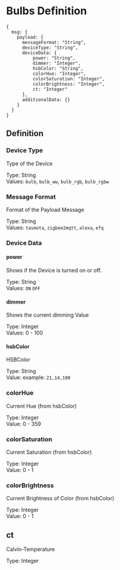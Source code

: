 # Bulbs Definition

```json5
{
  msg: {
    payload: {
      messageFormat: "String",
      deviceType: "String",
      deviceData: {
          power: "String",
          dimmer: "Integer",
          hsbColor: "String",
          colorHue: "Integer",
          colorSaturation: "Integer",
          colorBrightness: "Integer",
          ct: "Integer"
      },
      additionalData: {}
    }
  }
}
```

## Definition

### Device Type

Type of the Device

Type: String<br>
Values: `bulb`, `bulb_ww`, `bulb_rgb`, `bulb_rgbw`

### Message Format

Format of the Payload Message

Type: String<br>
Values: `tasmota`, `zigbee2mqtt`, `alexa`, `efq`

### Device Data

#### power

Shows if the Device is turned on or off.

Type: String<br>
Values: `ON` `OFF`

#### dimmer

Shows the current dimming Value

Type: Integer<br>
Values: 0 - 100

#### hsbColor

HSBColor

Type: String<br>
Value: example: `21,14,100`

### colorHue

Current Hue (from hsbColor)

Type: Integer<br>
Value: 0 - 359

### colorSaturation

Current Saturation (from hsbColor)

Type: Integer<br>
Value: 0 - 1

### colorBrightness

Current Brightness of Color (from hsbColor)

Type: Integer<br>
Value: 0 - 1

## ct

Calvin-Temperature

Type: Integer